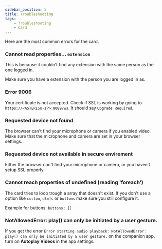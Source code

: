 ```yaml
---
sidebar_position: 5
title: Troubleshooting
tags:
    - Troubleshooting
    - Card
---
```


Here are the most common errors for the card.

### Cannot read properties... `extension`
This is because it couldn't find any extension with the same person as the one logged in.

Make sure you have a extension with the person you are logged in as.

### Error 9006
Your certificate is not accepted. Check if SSL is working by going to `https://<ASTERISK-IP>:8089/ws`. It should say `Upgrade Required`.

### Requested device not found
The browser can't find your microphone or camera if you enabled video. Make sure that the microphone and camera are set in your browser settings.

### Requested device not available in secure envirement
Either the browser can't find your microphone or camera, or you haven't setup SSL properly.

### Cannot reach properties of undefined (reading 'foreach')
The card tries to loop trough a array that doesn't exist. If you don't use a option like `custom`, `dtmfs` or `buttons` make sure you still configure it.

Example for buttons: `buttons: []`

### NotAllowedError: play() can only be initiated by a user gesture.
If you get the error `Error starting audio playback: NotAllowedError: play() can only be initiated by a user gesture.` on the companion app, turn on **Autoplay Videos** in the app settings.
